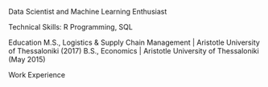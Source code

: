 Data Scientist and Machine Learning Enthusiast

Technical Skills: R Programming, SQL

Education
M.S., Logistics & Supply Chain Management | Aristotle University of Thessaloniki (2017)
B.S., Economics | Aristotle University of Thessaloniki (May 2015)

Work Experience

